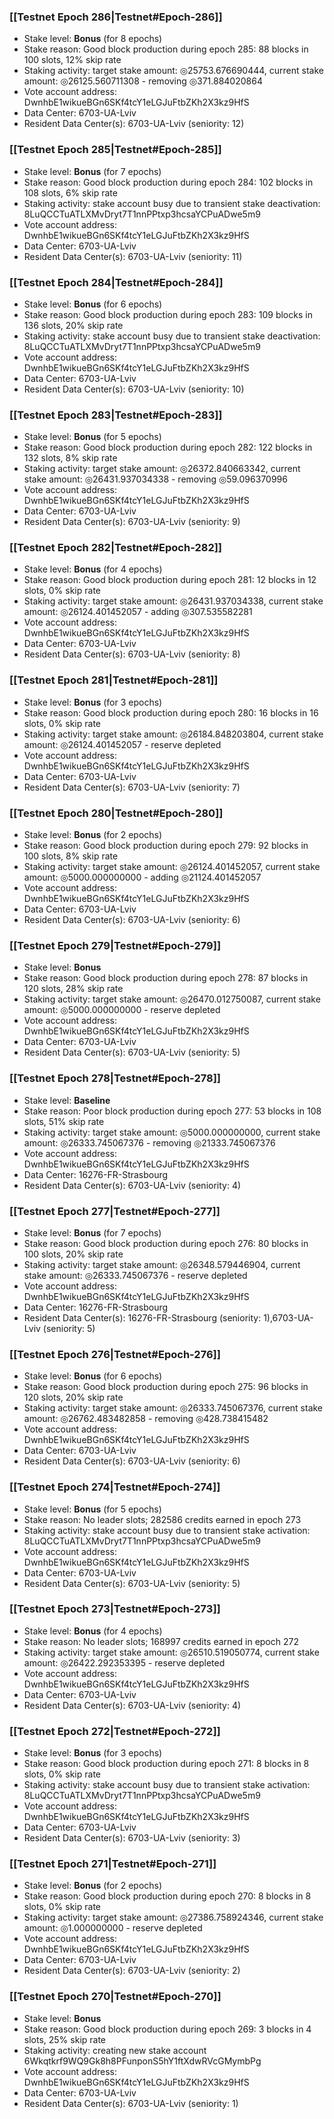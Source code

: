 ### [[Testnet Epoch 286|Testnet#Epoch-286]]
* Stake level: **Bonus** (for 8 epochs)
* Stake reason: Good block production during epoch 285: 88 blocks in 100 slots, 12% skip rate
* Staking activity: target stake amount: ◎25753.676690444, current stake amount: ◎26125.560711308 - removing ◎371.884020864
* Vote account address: DwnhbE1wikueBGn6SKf4tcY1eLGJuFtbZKh2X3kz9HfS
* Data Center: 6703-UA-Lviv
* Resident Data Center(s): 6703-UA-Lviv (seniority: 12)
### [[Testnet Epoch 285|Testnet#Epoch-285]]
* Stake level: **Bonus** (for 7 epochs)
* Stake reason: Good block production during epoch 284: 102 blocks in 108 slots, 6% skip rate
* Staking activity: stake account busy due to transient stake deactivation: 8LuQCCTuATLXMvDryt7T1nnPPtxp3hcsaYCPuADwe5m9
* Vote account address: DwnhbE1wikueBGn6SKf4tcY1eLGJuFtbZKh2X3kz9HfS
* Data Center: 6703-UA-Lviv
* Resident Data Center(s): 6703-UA-Lviv (seniority: 11)
### [[Testnet Epoch 284|Testnet#Epoch-284]]
* Stake level: **Bonus** (for 6 epochs)
* Stake reason: Good block production during epoch 283: 109 blocks in 136 slots, 20% skip rate
* Staking activity: stake account busy due to transient stake deactivation: 8LuQCCTuATLXMvDryt7T1nnPPtxp3hcsaYCPuADwe5m9
* Vote account address: DwnhbE1wikueBGn6SKf4tcY1eLGJuFtbZKh2X3kz9HfS
* Data Center: 6703-UA-Lviv
* Resident Data Center(s): 6703-UA-Lviv (seniority: 10)
### [[Testnet Epoch 283|Testnet#Epoch-283]]
* Stake level: **Bonus** (for 5 epochs)
* Stake reason: Good block production during epoch 282: 122 blocks in 132 slots, 8% skip rate
* Staking activity: target stake amount: ◎26372.840663342, current stake amount: ◎26431.937034338 - removing ◎59.096370996
* Vote account address: DwnhbE1wikueBGn6SKf4tcY1eLGJuFtbZKh2X3kz9HfS
* Data Center: 6703-UA-Lviv
* Resident Data Center(s): 6703-UA-Lviv (seniority: 9)
### [[Testnet Epoch 282|Testnet#Epoch-282]]
* Stake level: **Bonus** (for 4 epochs)
* Stake reason: Good block production during epoch 281: 12 blocks in 12 slots, 0% skip rate
* Staking activity: target stake amount: ◎26431.937034338, current stake amount: ◎26124.401452057 - adding ◎307.535582281
* Vote account address: DwnhbE1wikueBGn6SKf4tcY1eLGJuFtbZKh2X3kz9HfS
* Data Center: 6703-UA-Lviv
* Resident Data Center(s): 6703-UA-Lviv (seniority: 8)
### [[Testnet Epoch 281|Testnet#Epoch-281]]
* Stake level: **Bonus** (for 3 epochs)
* Stake reason: Good block production during epoch 280: 16 blocks in 16 slots, 0% skip rate
* Staking activity: target stake amount: ◎26184.848203804, current stake amount: ◎26124.401452057 - reserve depleted
* Vote account address: DwnhbE1wikueBGn6SKf4tcY1eLGJuFtbZKh2X3kz9HfS
* Data Center: 6703-UA-Lviv
* Resident Data Center(s): 6703-UA-Lviv (seniority: 7)
### [[Testnet Epoch 280|Testnet#Epoch-280]]
* Stake level: **Bonus** (for 2 epochs)
* Stake reason: Good block production during epoch 279: 92 blocks in 100 slots, 8% skip rate
* Staking activity: target stake amount: ◎26124.401452057, current stake amount: ◎5000.000000000 - adding ◎21124.401452057
* Vote account address: DwnhbE1wikueBGn6SKf4tcY1eLGJuFtbZKh2X3kz9HfS
* Data Center: 6703-UA-Lviv
* Resident Data Center(s): 6703-UA-Lviv (seniority: 6)
### [[Testnet Epoch 279|Testnet#Epoch-279]]
* Stake level: **Bonus**
* Stake reason: Good block production during epoch 278: 87 blocks in 120 slots, 28% skip rate
* Staking activity: target stake amount: ◎26470.012750087, current stake amount: ◎5000.000000000 - reserve depleted
* Vote account address: DwnhbE1wikueBGn6SKf4tcY1eLGJuFtbZKh2X3kz9HfS
* Data Center: 6703-UA-Lviv
* Resident Data Center(s): 6703-UA-Lviv (seniority: 5)
### [[Testnet Epoch 278|Testnet#Epoch-278]]
* Stake level: **Baseline**
* Stake reason: Poor block production during epoch 277: 53 blocks in 108 slots, 51% skip rate
* Staking activity: target stake amount: ◎5000.000000000, current stake amount: ◎26333.745067376 - removing ◎21333.745067376
* Vote account address: DwnhbE1wikueBGn6SKf4tcY1eLGJuFtbZKh2X3kz9HfS
* Data Center: 16276-FR-Strasbourg
* Resident Data Center(s): 6703-UA-Lviv (seniority: 4)
### [[Testnet Epoch 277|Testnet#Epoch-277]]
* Stake level: **Bonus** (for 7 epochs)
* Stake reason: Good block production during epoch 276: 80 blocks in 100 slots, 20% skip rate
* Staking activity: target stake amount: ◎26348.579446904, current stake amount: ◎26333.745067376 - reserve depleted
* Vote account address: DwnhbE1wikueBGn6SKf4tcY1eLGJuFtbZKh2X3kz9HfS
* Data Center: 16276-FR-Strasbourg
* Resident Data Center(s): 16276-FR-Strasbourg (seniority: 1),6703-UA-Lviv (seniority: 5)
### [[Testnet Epoch 276|Testnet#Epoch-276]]
* Stake level: **Bonus** (for 6 epochs)
* Stake reason: Good block production during epoch 275: 96 blocks in 120 slots, 20% skip rate
* Staking activity: target stake amount: ◎26333.745067376, current stake amount: ◎26762.483482858 - removing ◎428.738415482
* Vote account address: DwnhbE1wikueBGn6SKf4tcY1eLGJuFtbZKh2X3kz9HfS
* Data Center: 6703-UA-Lviv
* Resident Data Center(s): 6703-UA-Lviv (seniority: 6)
### [[Testnet Epoch 274|Testnet#Epoch-274]]
* Stake level: **Bonus** (for 5 epochs)
* Stake reason: No leader slots; 282586 credits earned in epoch 273
* Staking activity: stake account busy due to transient stake activation: 8LuQCCTuATLXMvDryt7T1nnPPtxp3hcsaYCPuADwe5m9
* Vote account address: DwnhbE1wikueBGn6SKf4tcY1eLGJuFtbZKh2X3kz9HfS
* Data Center: 6703-UA-Lviv
* Resident Data Center(s): 6703-UA-Lviv (seniority: 5)
### [[Testnet Epoch 273|Testnet#Epoch-273]]
* Stake level: **Bonus** (for 4 epochs)
* Stake reason: No leader slots; 168997 credits earned in epoch 272
* Staking activity: target stake amount: ◎26510.519050774, current stake amount: ◎26422.292353395 - reserve depleted
* Vote account address: DwnhbE1wikueBGn6SKf4tcY1eLGJuFtbZKh2X3kz9HfS
* Data Center: 6703-UA-Lviv
* Resident Data Center(s): 6703-UA-Lviv (seniority: 4)
### [[Testnet Epoch 272|Testnet#Epoch-272]]
* Stake level: **Bonus** (for 3 epochs)
* Stake reason: Good block production during epoch 271: 8 blocks in 8 slots, 0% skip rate
* Staking activity: stake account busy due to transient stake activation: 8LuQCCTuATLXMvDryt7T1nnPPtxp3hcsaYCPuADwe5m9
* Vote account address: DwnhbE1wikueBGn6SKf4tcY1eLGJuFtbZKh2X3kz9HfS
* Data Center: 6703-UA-Lviv
* Resident Data Center(s): 6703-UA-Lviv (seniority: 3)
### [[Testnet Epoch 271|Testnet#Epoch-271]]
* Stake level: **Bonus** (for 2 epochs)
* Stake reason: Good block production during epoch 270: 8 blocks in 8 slots, 0% skip rate
* Staking activity: target stake amount: ◎27386.758924346, current stake amount: ◎1.000000000 - reserve depleted
* Vote account address: DwnhbE1wikueBGn6SKf4tcY1eLGJuFtbZKh2X3kz9HfS
* Data Center: 6703-UA-Lviv
* Resident Data Center(s): 6703-UA-Lviv (seniority: 2)
### [[Testnet Epoch 270|Testnet#Epoch-270]]
* Stake level: **Bonus**
* Stake reason: Good block production during epoch 269: 3 blocks in 4 slots, 25% skip rate
* Staking activity: creating new stake account 6Wkqtkrf9WQ9Gk8h8PFunponS5hY1ftXdwRVcGMymbPg
* Vote account address: DwnhbE1wikueBGn6SKf4tcY1eLGJuFtbZKh2X3kz9HfS
* Data Center: 6703-UA-Lviv
* Resident Data Center(s): 6703-UA-Lviv (seniority: 1)